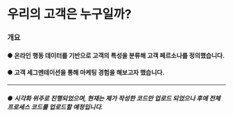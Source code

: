 # 우리의 고객은 누구일까?
### 개요

#### ● 온라인 행동 데이터를 기반으로 고객의 특성을 분류해 고객 페르소나를 정의했습니다.
#### ● 고객 세그멘테이션을 통해 마케팅 경험을 해보고자 했습니다.

-------------

##### ● 시각화 위주로 진행되었으며, 현재는 제가 작성한 코드만 업로드 되었으나 후에 전체 프로세스 코드를 업로드할 예정입니다.
